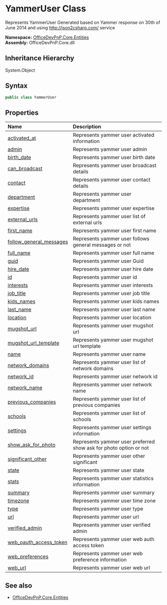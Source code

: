 # YammerUser Class
 Represents YammerUser Generated based on Yammer response on 30th of June 2014 and using http://json2csharp.com/ service   

**Namespace:** [OfficeDevPnP.Core.Entities](OfficeDevPnP.Core.Entities.md)  
**Assembly:** OfficeDevPnP.Core.dll  
## Inheritance Hierarchy
System.Object  
## Syntax
```C#
public class YammerUser
```
## Properties
|**Name**|**Description**|
|:-----|:-----|
| [activated_at](OfficeDevPnP.Core.Entities.YammerUser.activated_at.md) | Represents yammer user activated information
| [admin](OfficeDevPnP.Core.Entities.YammerUser.admin.md) | Represents yammer user admin
| [birth_date](OfficeDevPnP.Core.Entities.YammerUser.birth_date.md) | Represents yammer user birth date
| [can_broadcast](OfficeDevPnP.Core.Entities.YammerUser.can_broadcast.md) | Represents yammer user broadcast details
| [contact](OfficeDevPnP.Core.Entities.YammerUser.contact.md) | Represents yammer user contact details
| [department](OfficeDevPnP.Core.Entities.YammerUser.department.md) | Represents yammer user department
| [expertise](OfficeDevPnP.Core.Entities.YammerUser.expertise.md) | Represents yammer user expertise
| [external_urls](OfficeDevPnP.Core.Entities.YammerUser.external_urls.md) | Represents yammer user list of external urls
| [first_name](OfficeDevPnP.Core.Entities.YammerUser.first_name.md) | Represents yammer user first name
| [follow_general_messages](OfficeDevPnP.Core.Entities.YammerUser.follow_general_messages.md) | Represents yammer user follows general messages or not
| [full_name](OfficeDevPnP.Core.Entities.YammerUser.full_name.md) | Represents yammer user full name
| [guid](OfficeDevPnP.Core.Entities.YammerUser.guid.md) | Represents yammer user Guid
| [hire_date](OfficeDevPnP.Core.Entities.YammerUser.hire_date.md) | Represents yammer user hire date
| [id](OfficeDevPnP.Core.Entities.YammerUser.id.md) | Represents yammer user id
| [interests](OfficeDevPnP.Core.Entities.YammerUser.interests.md) | Represents yammer user interests
| [job_title](OfficeDevPnP.Core.Entities.YammerUser.job_title.md) | Represents yammer user job title
| [kids_names](OfficeDevPnP.Core.Entities.YammerUser.kids_names.md) | Represents yammer user kids names
| [last_name](OfficeDevPnP.Core.Entities.YammerUser.last_name.md) | Represents yammer user last name
| [location](OfficeDevPnP.Core.Entities.YammerUser.location.md) | Represents yammer user location
| [mugshot_url](OfficeDevPnP.Core.Entities.YammerUser.mugshot_url.md) | Represents yammer user mugshot url
| [mugshot_url_template](OfficeDevPnP.Core.Entities.YammerUser.mugshot_url_template.md) | Represents yammer user mugshot url template
| [name](OfficeDevPnP.Core.Entities.YammerUser.name.md) | Represents yammer user name
| [network_domains](OfficeDevPnP.Core.Entities.YammerUser.network_domains.md) | Represents yammer user list of network domains
| [network_id](OfficeDevPnP.Core.Entities.YammerUser.network_id.md) | Represents yammer user network id
| [network_name](OfficeDevPnP.Core.Entities.YammerUser.network_name.md) | Represents yammer user network name
| [previous_companies](OfficeDevPnP.Core.Entities.YammerUser.previous_companies.md) | Represents yammer user list of previous companies
| [schools](OfficeDevPnP.Core.Entities.YammerUser.schools.md) | Represents yammer user list of schools
| [settings](OfficeDevPnP.Core.Entities.YammerUser.settings.md) | Represents yammer user settings information
| [show_ask_for_photo](OfficeDevPnP.Core.Entities.YammerUser.show_ask_for_photo.md) | Represents yammer user preferred show ask for photo option or not
| [significant_other](OfficeDevPnP.Core.Entities.YammerUser.significant_other.md) | Represents yammer user other significant
| [state](OfficeDevPnP.Core.Entities.YammerUser.state.md) | Represents yammer user state
| [stats](OfficeDevPnP.Core.Entities.YammerUser.stats.md) | Represents yammer user statistics information
| [summary](OfficeDevPnP.Core.Entities.YammerUser.summary.md) | Represents yammer user summary
| [timezone](OfficeDevPnP.Core.Entities.YammerUser.timezone.md) | Represents yammer user time zone
| [type](OfficeDevPnP.Core.Entities.YammerUser.type.md) | Represents yammer user type
| [url](OfficeDevPnP.Core.Entities.YammerUser.url.md) | Represents yammer user url
| [verified_admin](OfficeDevPnP.Core.Entities.YammerUser.verified_admin.md) | Represents yammer user verified admin
| [web_oauth_access_token](OfficeDevPnP.Core.Entities.YammerUser.web_oauth_access_token.md) | Represents yammer user web auth access token
| [web_preferences](OfficeDevPnP.Core.Entities.YammerUser.web_preferences.md) | Represents yammer user web preference information
| [web_url](OfficeDevPnP.Core.Entities.YammerUser.web_url.md) | Represents yammer user web url
## See also
- [OfficeDevPnP.Core.Entities](OfficeDevPnP.Core.Entities.md)
